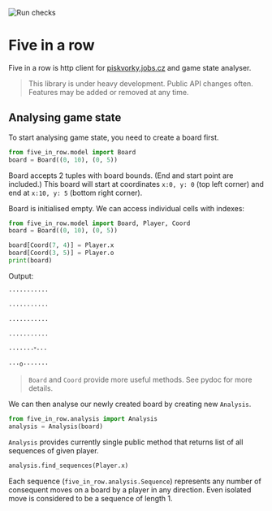 
![Run checks](https://github.com/JakubTesarek/five/workflows/Run%20checks/badge.svg?branch=main)

# Five in a row
Five in a row is http client for [piskvorky.jobs.cz](https://piskvorky.jobs.cz/) and game state analyser.

> This library is under heavy development. Public API changes often. Features may be added or removed at any time.

## Analysing game state

To start analysing game state, you need to create a board first.

```python
from five_in_row.model import Board
board = Board((0, 10), (0, 5))
```
Board accepts 2 tuples with board bounds. (End and start point are included.) This board will start at coordinates `x:0, y: 0` (top left corner) and end at `x:10, y: 5` (bottom right corner).

Board is initialised empty. We can access individual cells with indexes:

```python
from five_in_row.model import Board, Player, Coord
board = Board((0, 10), (0, 5))

board[Coord(7, 4)] = Player.x
board[Coord(3, 5)] = Player.o
print(board)
```
Output:
```sh
···········

···········

···········

···········

·······˟···

···o·······
```

> `Board` and `Coord` provide more useful methods. See pydoc for more details.

We can then analyse our newly created board by creating new `Analysis`.

```python
from five_in_row.analysis import Analysis
analysis = Analysis(board)
```

`Analysis` provides currently single public method that returns list of all sequences of given player.

```python
analysis.find_sequences(Player.x)
```
Each sequence (`five_in_row.analysis.Sequence`) represents any number of consequent moves on a board by a player in any direction. Even isolated move is considered to be a sequence of length 1.